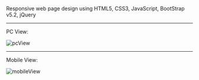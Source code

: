 Responsive web page design using HTML5, CSS3, JavaScript, BootStrap v5.2, jQuery

---

PC View:

![pcView](https://user-images.githubusercontent.com/35347949/183853313-75e1e8d2-14f7-49b6-9cf8-2e320432f032.png)

---

Mobile View:

![mobileView](https://user-images.githubusercontent.com/35347949/183853308-ac64edbc-6380-4100-a27e-36c325b0c6df.png)
